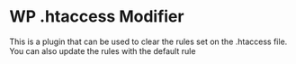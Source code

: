 # WP .htaccess Modifier

This is a plugin that can be used to clear the rules set on the .htaccess file. You can also update the rules with the default rule